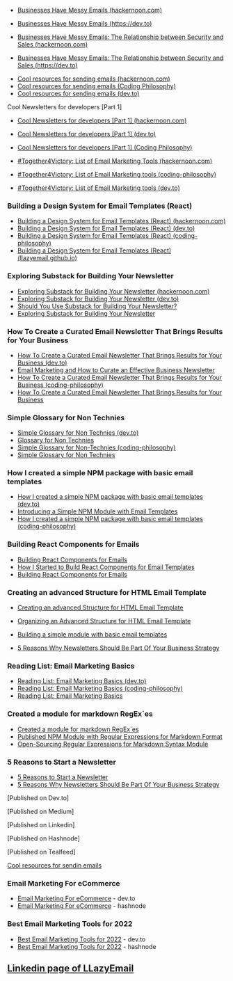 
* [Businesses Have Messy Emails (hackernoon.com)](https://hackernoon.com/businesses-have-messy-emails)
* [Businesses Have Messy Emails (https://dev.to)](https://dev.to/atherdon/businesses-have-messy-emails-p3h)

* [Businesses Have Messy Emails: The Relationship between Security and Sales (hackernoon.com)](https://hackernoon.com/businesses-have-messy-emails-the-relationship-between-security-and-sales)
* [Businesses Have Messy Emails: The Relationship between Security and Sales (https://dev.to)](https://dev.to/atherdon/businesses-have-messy-emails-the-relationship-between-security-and-sales-39p1)


- [Cool resources for sending emails (hackernoon.com)](https://hackernoon.com/cool-resources-for-sending-emails)
- [Cool resources for sending emails (Coding Philosophy)](https://coding-philosophy.hashnode.dev/cool-resources-for-sending-emails)
- [Cool resources for sending emails (dev.to)](https://dev.to/atherdon/cool-resources-for-sending-emails-3a9l)

Cool Newsletters for developers [Part 1]
- [Cool Newsletters for developers [Part 1] (hackernoon.com)](https://hackernoon.com/cool-newsletters-for-developers-part-1)
- [Cool Newsletters for developers [Part 1] (dev.to)](https://dev.to/atherdon/cool-newsletters-for-developers-part-1-4f93)
- [Cool Newsletters for developers [Part 1] (Coding Philosophy)](https://coding-philosophy.hashnode.dev/cool-newsletters-for-developers-part-1)


- [#Together4Victory: List of Email Marketing Tools (hackernoon.com)](https://hackernoon.com/together4victory-list-of-email-marketing-tools)
- [#Together4Victory: List of Email Marketing tools (coding-philosophy)](https://coding-philosophy.hashnode.dev/together4victory-list-of-email-marketing-tools)
- [#Together4Victory: List of Email Marketing tools (dev.to)](https://dev.to/atherdon/together4victory-list-of-email-marketing-tools-3m4h)


### Building a Design System for Email Templates (React)
- [Building a Design System for Email Templates (React) (hackernoon.com)](https://hackernoon.com/building-a-design-system-for-email-templates-react)
- [Building a Design System for Email Templates (React) (dev.to)](https://dev.to/atherdon/building-a-design-system-for-email-templates-react-1h05)
- [Building a Design System for Email Templates (React) (coding-philosophy)](https://coding-philosophy.hashnode.dev/building-a-design-system-for-email-templates-react)
- [Building a Design System for Email Templates (React) (llazyemail.github.io)](https://llazyemail.github.io/documentation/blog/building-a-design-system-for-email-templates-react)

### Exploring Substack for Building Your Newsletter
- [Exploring Substack for Building Your Newsletter (hackernoon.com)](https://hackernoon.com/exploring-substack-for-building-your-newsletter)
- [Exploring Substack for Building Your Newsletter (dev.to)](https://dev.to/atherdon/exploring-substack-for-building-your-newsletter-3mlm)
- [Should You Use Substack for Building Your Newsletter?](https://coding-philosophy.hashnode.dev/should-you-use-substack-for-building-your-newsletter)
- [Exploring Substack for Building Your Newsletter](https://tealfeed.com/exploring-substack-building-newsletter-fxgtc)

### How To Create a Curated Email Newsletter That Brings Results for Your Business
- [How To Create a Curated Email Newsletter That Brings Results for Your Business (dev.to)](https://dev.to/atherdon/how-to-create-a-curated-email-newsletter-that-brings-results-for-your-business-41i5)
- [Email Marketing and How to Curate an Effective Business Newsletter](https://hackernoon.com/email-marketing-and-how-to-curate-an-effective-business-newsletter)
- [How To Create a Curated Email Newsletter That Brings Results for Your Business (coding-philosophy)](https://coding-philosophy.hashnode.dev/how-to-create-a-curated-email-newsletter-that-brings-results-for-your-business)
- [How To Create a Curated Email Newsletter That Brings Results for Your Business](https://tealfeed.com/create-curated-email-newsletter-brings-results-g3aop)


### Simple Glossary for Non Technies
- [Simple Glossary for Non Technies (dev.to)](https://dev.to/atherdon/simpe-glossary-for-non-technies-2ph5)
- [Glossary for Non Technies](https://hackernoon.com/glossary-for-non-technies)
- [Simple Glossary for Non-Technies (coding-philosophy)](https://coding-philosophy.hashnode.dev/simple-glossary-for-non-technies)
- [Simple Glossary for Non Technies](https://tealfeed.com/simple-glossary-non-technies-mv7dl)

### How I created a simple NPM package with basic email templates
- [How I created a simple NPM package with basic email templates (dev.to)](https://dev.to/atherdon/how-i-created-a-simple-npm-package-with-basic-email-templates-1efo)
- [Introducing a Simple NPM Module with Email Templates](https://hackernoon.com/introducing-a-simple-npm-module-with-email-templates)
- [How I created a simple NPM package with basic email templates (coding-philosophy)](https://coding-philosophy.hashnode.dev/how-i-created-a-simple-npm-package-with-basic-email-templates)

### Building React Components for Emails
- [Building React Components for Emails](https://dev.to/atherdon/building-react-components-for-emails-1doe)
- [How I Started to Build React Components for Email Templates](https://hackernoon.com/how-i-started-to-build-react-components-for-email-templates)
- [Building React Components for Emails](https://coding-philosophy.hashnode.dev/building-react-components-for-emails)


### Creating an advanced Structure for HTML Email Template
- [Creating an advanced Structure for HTML Email Template](https://dev.to/atherdon/creating-an-advanced-structure-for-html-email-template-1n28)
- [Organizing an Advanced Structure for HTML Email Template](https://hackernoon.com/organizing-an-advanced-structure-for-html-email-template)
- [Building a simple module with basic email templates](https://coding-philosophy.hashnode.dev/building-a-simple-module-with-basic-email-templates)


- [5 Reasons Why Newsletters Should Be Part Of Your Business Strategy](https://hackernoon.com/5-reasons-why-newsletters-should-be-part-of-your-business-strategy)


### Reading List: Email Marketing Basics
- [Reading List: Email Marketing Basics (dev.to)](https://dev.to/atherdon/reading-list-email-marketing-basics-59k2)
- [Reading List: Email Marketing Basics (coding-philosophy)](https://coding-philosophy.hashnode.dev/reading-list-email-marketing-basics)
- [Reading List: Email Marketing Basics](https://tealfeed.com/reading-list-email-marketing-basics-ut1ad)


### Created a module for markdown RegEx`es
- [Created a module for markdown RegEx`es](https://dev.to/atherdon/created-a-module-for-markdown-regexes-3a1b)
- [Published NPM Module with Regular Expressions for Markdown Format](https://coding-philosophy.hashnode.dev/published-npm-module-with-regular-expressions-for-markdown-format)
- [Open-Sourcing Regular Expressions for Markdown Syntax Module](https://hackernoon.com/open-sourcing-regular-expressions-for-markdown-syntax-module)

### 5 Reasons to Start a Newsletter
- [5 Reasons to Start a Newsletter](https://coding-philosophy.hashnode.dev/5-reasons-to-start-a-newsletter)
- [5 Reasons Why Newsletters Should Be Part Of Your Business Strategy](https://hackernoon.com/5-reasons-why-newsletters-should-be-part-of-your-business-strategy)

[Published on Dev.to]

[Published on Medium]

[Published on Linkedin]

[Published on Hashnode]

[Published on Tealfeed]


[Cool resources for sendin emails](https://coderwall.com/p/bed50q/cool-resources-for-sending-emails)

### Email Marketing For eCommerce

- [Email Marketing For eCommerce](https://dev.to/atherdon/email-marketing-for-ecommerce-6n2) - dev.to
- [Email Marketing For eCommerce](https://coding-philosophy.hashnode.dev/email-marketing-for-ecommerce) - hashnode

### Best Email Marketing Tools for 2022

- [Best Email Marketing Tools for 2022](https://dev.to/atherdon/best-email-marketing-tools-for-2022-h7a) - dev.to
- [Best Email Marketing Tools for 2022](https://coding-philosophy.hashnode.dev/best-email-marketing-tools-for-2022) - hashnode


## [Linkedin page of LLazyEmail](https://www.linkedin.com/company/llazyemail/)

